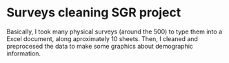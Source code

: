 # Surveys cleaning SGR project

Basically, I took many physical surveys (around the 500) to type them into a Excel document, along aproximately 10 sheets.
Then, I cleaned and preprocesed the data to make some graphics about demographic information.
